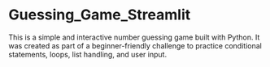 # Guessing_Game_Streamlit
This is a simple and interactive number guessing game built with Python. It was created as part of a beginner-friendly challenge to practice conditional statements, loops, list handling, and user input.
